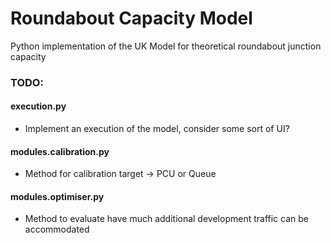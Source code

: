 # Roundabout Capacity Model
Python implementation of the UK Model for theoretical roundabout junction capacity

### TODO:
#### execution.py
- Implement an execution of the model, consider some sort of UI?
#### modules.calibration.py
- Method for calibration target -> PCU or Queue

#### modules.optimiser.py
- Method to evaluate have much additional development traffic can be accommodated